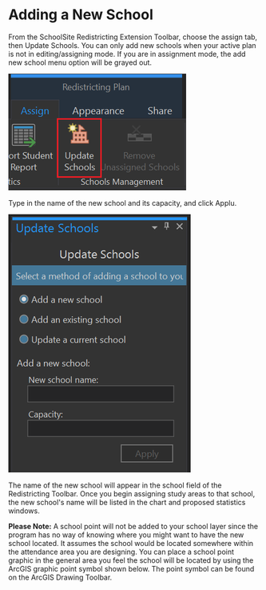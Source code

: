 # Adding a New School
From the SchoolSite Redistricting Extension Toolbar, choose the assign tab, then Update Schools. You can only add new schools when your active plan is not in editing/assigning mode. If you are in assignment mode, the add new school menu option will be grayed out.

![updateSchools.png](modifyImages/updateSchools.png)

Type in the name of the new school and its capacity, and click Applu.

![addSchool](modifyImages/addSchool.png)

The name of the new school will appear in the school field of the Redistricting Toolbar.  Once you begin assigning study areas to that school, the new school's name will be listed in the chart and proposed statistics windows.

 
**Please Note:**  A school point will not be added to your school layer since the program has no way of knowing where you might want to have the new school located. It assumes the school would be located somewhere within the attendance area you are designing. You can place a school point graphic in the general area you feel the school will be located by using the ArcGIS graphic point symbol shown below.  The point symbol can be found on the ArcGIS Drawing Toolbar.
